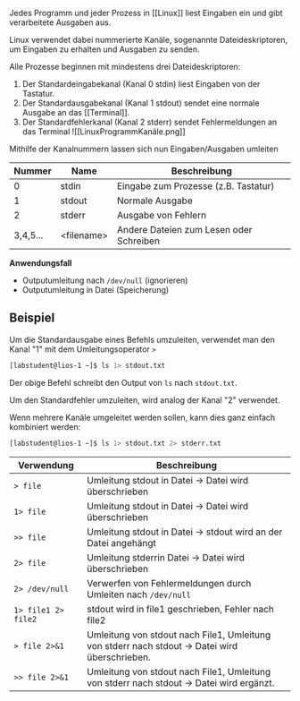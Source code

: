 Jedes Programm und jeder Prozess in [[Linux]] liest Eingaben ein und gibt verarbeitete Ausgaben aus.

Linux verwendet dabei nummerierte Kanäle, sogenannte Dateideskriptoren, um Eingaben zu erhalten und Ausgaben zu senden.

Alle Prozesse beginnen mit mindestens drei Dateideskriptoren:
1. Der Standardeingabekanal (Kanal 0 stdin) liest Eingaben von der Tastatur.
2. Der Standardausgabekanal (Kanal 1 stdout) sendet eine normale Ausgabe an das [[Terminal]].
3. Der Standardfehlerkanal (Kanal 2 stderr) sendet Fehlermeldungen an das Terminal
![[LinuxProgrammKanäle.png]]

Mithilfe der Kanalnummern lassen sich nun Eingaben/Ausgaben umleiten

| Nummer   | Name        | Beschreibung                            |
| -------- | ----------- | --------------------------------------- |
| 0        | stdin       | Eingabe zum Prozesse (z.B. Tastatur)    |
| 1        | stdout      | Normale Ausgabe                         |
| 2        | stderr      | Ausgabe von Fehlern                     |
| 3,4,5... | \<filename> | Andere Dateien zum Lesen oder Schreiben |
**Anwendungsfall**
- Outputumleitung nach `/dev/null` (ignorieren)
- Outputumleitung in Datei (Speicherung)

## Beispiel
Um die Standardausgabe eines Befehls umzuleiten, verwendet man den Kanal "1" mit dem Umleitungsoperator `>`
```bash
[labstudent@lios-1 ~]$ ls 1> stdout.txt
```
Der obige Befehl schreibt den Output von `ls` nach `stdout.txt`.

Um den Standardfehler umzuleiten, wird analog der Kanal "2" verwendet.

Wenn mehrere Kanäle umgeleitet werden sollen, kann dies ganz einfach kombiniert werden:
```bash
[labstudent@lios-1 ~]$ ls 1> stdout.txt 2> stderr.txt
```



| Verwendung          | Beschreibung                                                                                   |
| ------------------- | ---------------------------------------------------------------------------------------------- |
| `> file`            | Umleitung stdout in Datei -> Datei wird überschrieben                                          |
| `1> file`           | Umleitung stdout in Datei -> Datei wird überschrieben                                          |
| `>> file`           | Umleitung stdout in Datei -> stdout wird an der Datei angehängt                                |
| `2> file`           | Umleitung stderrin Datei -> Datei wird überschrieben                                           |
| `2> /dev/null`      | Verwerfen von Fehlermeldungen durch Umleiten nach `/dev/null`                                  |
| `1> file1 2> file2` | stdout wird in file1 geschrieben, Fehler nach file2                                            |
| `> file 2>&1`       | Umleitung von stdout nach File1, Umleitung von stderr nach stdout -> Datei wird überschrieben. |
| `>> file 2>&1`      | Umleitung von stdout nach File1, Umleitung von stderr nach stdout -> Datei wird ergänzt.       |
